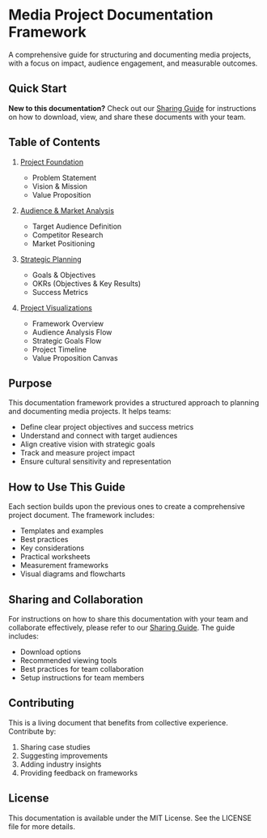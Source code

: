 # Media Project Documentation Framework

A comprehensive guide for structuring and documenting media projects, with a focus on impact, audience engagement, and measurable outcomes.

## Quick Start
**New to this documentation?** Check out our [Sharing Guide](SHARING.md) for instructions on how to download, view, and share these documents with your team.

## Table of Contents

1. [Project Foundation](docs/01-project-foundation.md)
   - Problem Statement
   - Vision & Mission
   - Value Proposition

2. [Audience & Market Analysis](docs/02-audience-market.md)
   - Target Audience Definition
   - Competitor Research
   - Market Positioning

3. [Strategic Planning](docs/03-strategic-planning.md)
   - Goals & Objectives
   - OKRs (Objectives & Key Results)
   - Success Metrics

4. [Project Visualizations](docs/04-visualizations.md)
   - Framework Overview
   - Audience Analysis Flow
   - Strategic Goals Flow
   - Project Timeline
   - Value Proposition Canvas

## Purpose

This documentation framework provides a structured approach to planning and documenting media projects. It helps teams:

- Define clear project objectives and success metrics
- Understand and connect with target audiences
- Align creative vision with strategic goals
- Track and measure project impact
- Ensure cultural sensitivity and representation

## How to Use This Guide

Each section builds upon the previous ones to create a comprehensive project document. The framework includes:

- Templates and examples
- Best practices
- Key considerations
- Practical worksheets
- Measurement frameworks
- Visual diagrams and flowcharts

## Sharing and Collaboration

For instructions on how to share this documentation with your team and collaborate effectively, please refer to our [Sharing Guide](SHARING.md). The guide includes:
- Download options
- Recommended viewing tools
- Best practices for team collaboration
- Setup instructions for team members

## Contributing

This is a living document that benefits from collective experience. Contribute by:
1. Sharing case studies
2. Suggesting improvements
3. Adding industry insights
4. Providing feedback on frameworks

## License

This documentation is available under the MIT License. See the LICENSE file for more details. 